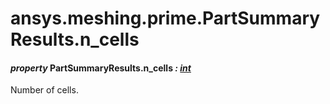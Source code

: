 # ansys.meshing.prime.PartSummaryResults.n_cells



#### *property* PartSummaryResults.n_cells *: [int](https://docs.python.org/3.11/library/functions.html#int)*

Number of cells.

<!-- !! processed by numpydoc !! -->
